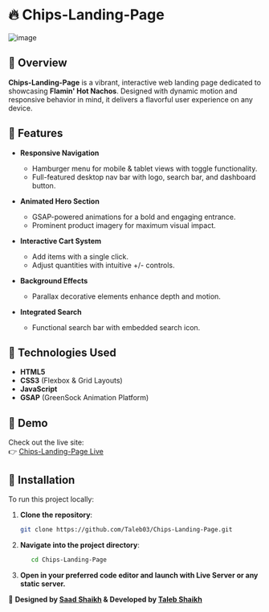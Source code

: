 # 🔥 Chips-Landing-Page

![image](https://github.com/user-attachments/assets/f713b6a5-c3bc-4bb2-bee1-bd1f6f55ebac)


## 📝 Overview

**Chips-Landing-Page** is a vibrant, interactive web landing page dedicated to showcasing **Flamin' Hot Nachos**. Designed with dynamic motion and responsive behavior in mind, it delivers a flavorful user experience on any device.

## 🌟 Features

- **Responsive Navigation**
  - Hamburger menu for mobile & tablet views with toggle functionality.
  - Full-featured desktop nav bar with logo, search bar, and dashboard button.

- **Animated Hero Section**
  - GSAP-powered animations for a bold and engaging entrance.
  - Prominent product imagery for maximum visual impact.

- **Interactive Cart System**
  - Add items with a single click.
  - Adjust quantities with intuitive +/- controls.

- **Background Effects**
  - Parallax decorative elements enhance depth and motion.

- **Integrated Search**
  - Functional search bar with embedded search icon.

## 🔧 Technologies Used

- **HTML5**
- **CSS3** (Flexbox & Grid Layouts)
- **JavaScript**
- **GSAP** (GreenSock Animation Platform)

## 🎥 Demo

Check out the live site:  
👉 [Chips-Landing-Page Live](https://chips-landing-page.netlify.app/)

## 🚀 Installation

To run this project locally:

1. **Clone the repository**:
   ```bash
   git clone https://github.com/Taleb03/Chips-Landing-Page.git
   ```
2. **Navigate into the project directory**:
   ```bash
      cd Chips-Landing-Page
   ```
3. **Open in your preferred code editor and launch with Live Server or any static server.**


🎨 **Designed by [Saad Shaikh](https://www.figma.com/@saadshaikh) & Developed by [Taleb Shaikh](https://github.com/Taleb03)**
